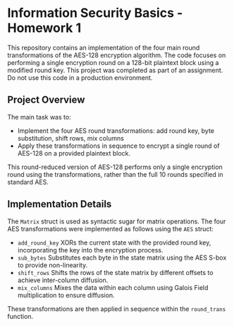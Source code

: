 # Information Security Basics - Homework 1

This repository contains an implementation of the four main round transformations of the AES-128 encryption algorithm. The code focuses on performing a single encryption round on a 128-bit plaintext block using a modified round key. This project was completed as part of an assignment. Do not use this code in a production environment.

## Project Overview

The main task was to:
- Implement the four AES round transformations: add round key, byte substitution, shift rows, mix columns
- Apply these transformations in sequence to encrypt a single round of AES-128 on a provided plaintext block.

This round-reduced version of AES-128 performs only a single encryption round using the transformations, rather than the full 10 rounds specified in standard AES.

## Implementation Details

The `Matrix` struct is used as syntactic sugar for matrix operations. The four AES transformations were implemented as follows using the `AES` struct:
- `add_round_key` XORs the current state with the provided round key, incorporating the key into the encryption process.
- `sub_bytes` Substitutes each byte in the state matrix using the AES S-box to provide non-linearity.
- `shift_rows` Shifts the rows of the state matrix by different offsets to achieve inter-column diffusion.
- `mix_columns` Mixes the data within each column using Galois Field multiplication to ensure diffusion.

These transformations are then applied in sequence within the `round_trans` function.
